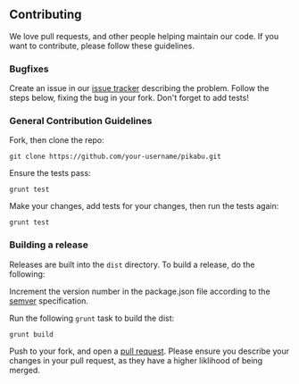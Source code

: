 ## Contributing

We love pull requests, and other people helping maintain our code. If you want to contribute, please follow these guidelines.

### Bugfixes

Create an issue in our [issue tracker](https://github.com/mobify/pikabu/issues) describing the problem. Follow the steps below, fixing the bug in your fork. Don't forget to add tests!

### General Contribution Guidelines

Fork, then clone the repo:

```
git clone https://github.com/your-username/pikabu.git
```

Ensure the tests pass:

```
grunt test
```
	
Make your changes, add tests for your changes, then run the tests again:

```
grunt test
```

### Building a release

Releases are built into the `dist` directory. To build a release, do the following:

Increment the version number in the package.json file according to the [semver](http://semver.org/) specification.

Run the following `grunt` task to build the dist:

```
grunt build
```

Push to your fork, and open a [pull request](https://github.com/mobify/pikabu/compare). Please ensure you describe your changes in your pull request, as they have a higher liklihood of being merged.


